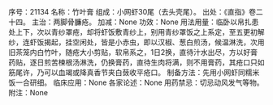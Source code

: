 序号：21134
名称：竹叶膏
组成：小网虾30尾（去头壳尾）。
出处：《直指》卷二十四。
主治：两脚骨臁疮。
加减：None
功效：None
用法用量：临卧以帛扎患处上下，次以青纱罩疮，却将虾饭敷青纱上，别用青纱罩饭之上系定，至五更初解纱，连虾饭揭起，挂空闲处，皆是小赤虫，即以汉椒、葱白煎汤，候温淋洗，次用旧茶笼内白竹叶，随疮大小剪贴，软帛系之，1日2换，直待汁水出尽，方以好膏药贴，逐日煎苦楝根汤淋洗，仍换膏药，直待生肉将满，则不用膏药，其疮口只如筋尾许，乃可以血竭或降真香节夹白蔹收平疮口。
制备方法：先用小网虾同糯米饭一合研细。
临床应用：None
各家论述：None
用药禁忌：切忌动风发气等物。
附注：None
